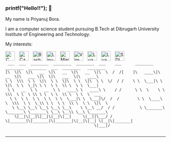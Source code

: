 ### printf("Hello!!"); :wave:

My name is Priyanuj Bora.

I am a computer science student pursuing B.Tech at Dibrugarh University Institute of Engineering and Technology.

My interests:

<img align="left" alt ="C" width="30px" src="https://cdn.jsdelivr.net/gh/devicons/devicon/icons/c/c-original.svg" style="padding-right:10px;" />
<img align="left" alt="C++" width="30px" src="https://cdn.jsdelivr.net/gh/devicons/devicon/icons/cplusplus/cplusplus-original.svg" style="padding-right:10px;" />
<img align="left" alt="Bash" width="30px" src="https://cdn.jsdelivr.net/gh/devicons/devicon/icons/bash/bash-original.svg" style="padding-right:10px;" />
<img align="left" alt="Linux" width="30px" src="https://cdn.jsdelivr.net/gh/devicons/devicon/icons/linux/linux-original.svg" style="padding-right:10px;" />
<img align="left" alt="Markdown" width="30px" src="https://cdn.jsdelivr.net/gh/devicons/devicon/icons/markdown/markdown-original.svg" style="padding-right:10px;" />
<img align="left" alt="Vim" width="30px" src="https://cdn.jsdelivr.net/gh/devicons/devicon/icons/vim/vim-original.svg" style="padding-right:10px;" />
<img align="left" alt="Lua" width="30px" src="https://cdn.jsdelivr.net/gh/devicons/devicon/icons/lua/lua-original-wordmark.svg" style="padding-right:10px;" />
<img align="left" alt="Lua" width="30px" src="https://cdn.jsdelivr.net/gh/devicons/devicon/icons/cmake/cmake-original.svg" style="padding-right:10px;" />
<img align="left" alt="SDL" width="30px" src="https://cdn.jsdelivr.net/gh/devicons/devicon/icons/sdl/sdl-plain.svg" style="padding-right:10px;" />     
<br/>


```
 ___  ___  ________  ________  ________  ___    ___      ________  ________  ________  ___  ________   ________     
|\  \|\  \|\   __  \|\   __  \|\   __  \|\  \  /  /|    |\   ____\|\   __  \|\   ___ \|\  \|\   ___  \|\   ____\    
\ \  \\\  \ \  \|\  \ \  \|\  \ \  \|\  \ \  \/  / /    \ \  \___|\ \  \|\  \ \  \_|\ \ \  \ \  \\ \  \ \  \___|    
 \ \   __  \ \   __  \ \   ____\ \   ____\ \    / /      \ \  \    \ \  \\\  \ \  \ \\ \ \  \ \  \\ \  \ \  \  ___  
  \ \  \ \  \ \  \ \  \ \  \___|\ \  \___|\/  /  /        \ \  \____\ \  \\\  \ \  \_\\ \ \  \ \  \\ \  \ \  \|\  \ 
   \ \__\ \__\ \__\ \__\ \__\    \ \__\ __/  / /           \ \_______\ \_______\ \_______\ \__\ \__\\ \__\ \_______\
    \|__|\|__|\|__|\|__|\|__|     \|__||\___/ /             \|_______|\|_______|\|_______|\|__|\|__| \|__|\|_______|
                                       \|___|/                                                                      
    
```
                                                                                                                    

---
